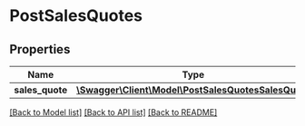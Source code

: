 # PostSalesQuotes

## Properties
Name | Type | Description | Notes
------------ | ------------- | ------------- | -------------
**sales_quote** | [**\Swagger\Client\Model\PostSalesQuotesSalesQuote**](PostSalesQuotesSalesQuote.md) |  | 

[[Back to Model list]](../README.md#documentation-for-models) [[Back to API list]](../README.md#documentation-for-api-endpoints) [[Back to README]](../README.md)


